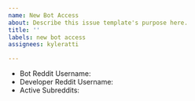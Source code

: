 ```yaml
---
name: New Bot Access
about: Describe this issue template's purpose here.
title: ''
labels: new bot access
assignees: kyleratti

---
```


- Bot Reddit Username: 
- Developer Reddit Username: 
- Active Subreddits:
